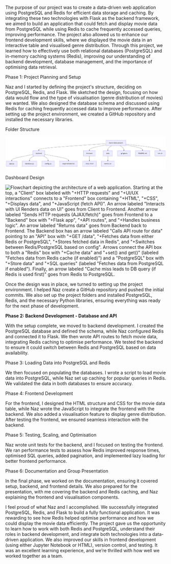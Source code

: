 The purpose of our project was to create a data-driven web application using PostgreSQL and Redis for efficient data storage and caching. By integrating these two technologies with Flask as the backend framework, we aimed to build an application that could fetch and display movie data from PostgreSQL while using Redis to cache frequently accessed queries, improving performance. The project also allowed us to enhance our frontend development skills, where we displayed the movie data in an interactive table and visualised genre distribution. Through this project, we learned how to effectively use both relational databases (PostgreSQL) and in-memory caching systems (Redis), improving our understanding of backend development, database management, and the importance of optimising data retrieval.

Phase 1: Project Planning and Setup

Naz and I started by defining the project's structure, deciding on PostgreSQL, Redis, and Flask. We sketched the design, focusing on how data would flow and the type of visualisation (genre distribution of movies) we wanted. We also designed the database schema and discussed using Redis for caching frequently accessed data to improve performance. After setting up the project environment, we created a GitHub repository and installed the necessary libraries.

Folder Structure

![Hierarchical diagram illustrating the file structure of the "movie-data-project". The root directory "movie-data-project" contains a "backend" folder with "app.py", "database.py", "config.py", and "requirements.txt"; a "frontend" folder with "index.html" and "script.js"; a "data" folder with "movie.csv"; and loose files ".gitignore", "README.md", and "run.sh". Arrows indicate the parent-child relationships between directories and files.](image-2.png)


Dashboard Design

![Flowchart depicting the architecture of a web application. Starting at the top, a "Client" box labeled with "+HTTP requests" and "+UI/UX interactions" connects to a "Frontend" box containing "+HTML", "+CSS", "+Displays data", and "+JavaScript (fetch API)".  An arrow labeled "Interacts with UI  Renders data on UI" goes from Client to Frontend.  Another arrow labeled "Sends HTTP requests (AJAX/fetch)" goes from Frontend to a "Backend" box with "+Flask app", "+API routes", and "+Handles business logic".  An arrow labeled "Returns data" goes from Backend back to Frontend.  The Backend box has an arrow labeled "Calls API route for data" pointing to an "API" box with "+GET /data", "+Fetches data from either Redis or PostgreSQL", "+Stores fetched data in Redis", and "+Switches between Redis/PostgreSQL based on config".  Arrows connect the API box to both a "Redis" box with "+Cache data" and "+set() and get()" (labeled "Fetches data from Redis cache (if enabled)") and a "PostgreSQL" box with "+Store data" and "+SQL queries" (labeled "Fetches data from PostgreSQL if enabled").  Finally, an arrow labeled "Cache miss leads to DB query (if Redis is used first)" goes from Redis to PostgreSQL.](image.png)

Once the design was in place, we turned to setting up the project environment. I helped Naz create a GitHub repository and pushed the initial commits. We also set up the project folders and installed PostgreSQL, Redis, and the necessary Python libraries, ensuring everything was ready for the next phase of development.

**Phase 2: Backend Development - Database and API**

With the setup complete, we moved to backend development. I created the PostgreSQL database and defined the schema, while Naz configured Redis and connected it to Flask. We then wrote API routes to fetch movie data, integrating Redis caching to optimise performance. We tested the backend to ensure it could switch between Redis and PostgreSQL based on data availability.

Phase 3: Loading Data into PostgreSQL and Redis

We then focused on populating the databases. I wrote a script to load movie data into PostgreSQL, while Naz set up caching for popular queries in Redis. We validated the data in both databases to ensure accuracy.

Phase 4: Frontend Development

For the frontend, I designed the HTML structure and CSS for the movie data table, while Naz wrote the JavaScript to integrate the frontend with the backend. We also added a visualisation feature to display genre distribution. After testing the frontend, we ensured seamless interaction with the backend.

Phase 5: Testing, Scaling, and Optimisation

Naz wrote unit tests for the backend, and I focused on testing the frontend. We ran performance tests to assess how Redis improved response times, optimised SQL queries, added pagination, and implemented lazy loading for better frontend performance.

Phase 6: Documentation and Group Presentation

In the final phase, we worked on the documentation, ensuring it covered setup, backend, and frontend details. We also prepared for the presentation, with me covering the backend and Redis caching, and Naz explaining the frontend and visualisation components.

I feel proud of what Naz and I accomplished. We successfully integrated PostgreSQL, Redis, and Flask to build a fully functional application. It was rewarding to see how Redis helped optimise performance and how we could display the movie data efficiently. The project gave us the opportunity to learn how to work with both Redis and PostgreSQL, understand their roles in backend development, and integrate both technologies into a data-driven application. We also improved our skills in frontend development (using either Jupyter Notebook or HTML), version control, and testing. It was an excellent learning experience, and we’re thrilled with how well we worked together as a team.